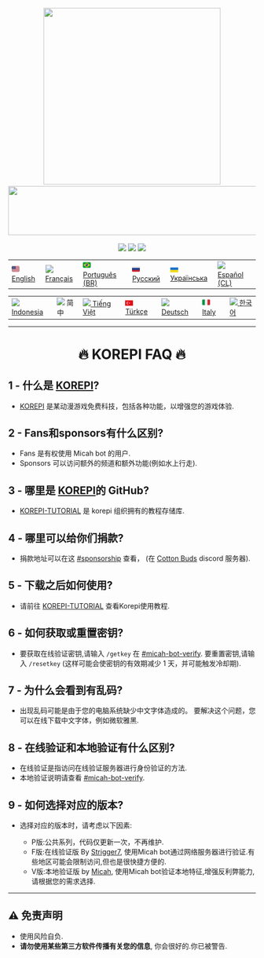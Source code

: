 <p align="center">
  <a href="#"><img width="360" height="360" src="https://media.discordapp.net/attachments/1033549666769449002/1107009612210765955/matches.png"></a>
  <a href="#"><img width="650" height="100" src="https://share.creavite.co/FBkHy3zbN4CgWCr0.gif"></a>
</p>

<p align="center">
	<a href="https://github.com/Korepi/keyauth-cpp-library/releases"><img src="https://img.shields.io/github/downloads/Korepi/keyauth-cpp-library/total.svg?style=for-the-badge&color=darkcyan"></a>
	<a href="https://github.com/Korepi/Korepi/graphs/contributors"><img src="https://img.shields.io/github/contributors/Korepi/Korepi?style=for-the-badge&color=darkcyan"></a>
	<a href="https://discord.gg/cottonbuds"><img src="https://img.shields.io/discord/440536354544156683?label=Discord&logo=discord&style=for-the-badge&color=darkviolet"></a>
</p>

<div align="center">
<table>
  <tr>
    <td valign="center"><a href="README.md"><img src="https://github.com/twitter/twemoji/blob/master/assets/svg/1f1fa-1f1f8.svg" width="16"/> English</td>
    <td valign="center"><a href="README_fr-fr.md"><img src="https://em-content.zobj.net/thumbs/160/twitter/154/flag-for-france_1f1eb-1f1f7.png" width="16"/> Français</td>
    <td valign="center"><a href="README_pt-br.md"><img src="https://github.com/twitter/twemoji/blob/master/assets/svg/1f1e7-1f1f7.svg" width="16"/> Português (BR)</td>
    <td valign="center"><a href="README_ru-ru.md"><img src="https://github.com/twitter/twemoji/blob/master/assets/svg/1f1f7-1f1fa.svg" width="16"/> Русский</a></td>
    <td valign="center"><a href="README_ua-ua.md"><img src="https://github.com/Andrew1397/Ukraine/blob/main/Flag_of_Ukraine.png" width="16"/> Українська</a></td>
    <td valign="center"><a href="README_es-cl.md"><img src="https://twemoji.maxcdn.com/v/13.0.0/svg/1f1e8-1f1f1.svg" width="16"/> Español (CL)</td>
      
  </tr>
</table>
</div>
<div align="center">
<table>
  <tr>
    <td valign="center"><a href="README_id-id.md"><img src="https://em-content.zobj.net/thumbs/120/twitter/351/flag-indonesia_1f1ee-1f1e9.png" width="16"/> Indonesia</td>
    <td valign="center"><img src="https://em-content.zobj.net/thumbs/120/twitter/351/flag-china_1f1e8-1f1f3.png" width="16"/> 简中</a></td> 
    <td valign="center"><a href="README_vi-vn.md"><img src="https://em-content.zobj.net/thumbs/120/twitter/351/flag-vietnam_1f1fb-1f1f3.png" width="16"/> Tiếng Việt </a></td>
    <td valign="center"><a href="README_tr-tr.md"><img src="https://raw.githubusercontent.com/hampusborgos/country-flags/ba2cf4101bf029d2ada26da2f95121de74581a4d/svg/tr.svg" width="16"/> Türkçe </a></td>
    <td valign="center"><a href="README_de-de.md"><img src="https://cdn.jsdelivr.net/gh/twitter/twemoji/assets/svg/1f1e9-1f1ea.svg" width="16"/> Deutsch</td>
    <td valign="center"><a href="README_it-it.md"><img src="https://github.com/twitter/twemoji/blob/master/assets/svg/1f1ee-1f1f9.svg" width="16"/> Italy</a></td>
    <td valign="center"><a href="README_ko-kr.md"><img src="https://em-content.zobj.net/source/twitter/53/flag-for-south-korea_1f1f0-1f1f7.png" width="16"/> 한국어</td>
  </tr>
</table>
</div>
	    
---
<div align="center">
  
# 🔥 KOREPI FAQ 🔥

</div>

## 1 - 什么是 [KOREPI](https://github.com/Korepi/Korepi)?

- [KOREPI](https://github.com/Korepi/Korepi) 是某动漫游戏免费科技，包括各种功能，以增强您的游戏体验.

## 2 - Fans和sponsors有什么区别?

- Fans 是有权使用 Micah bot 的用户.
- Sponsors 可以访问额外的频道和额外功能(例如水上行走).

## 3 - 哪里是 [KOREPI](https://github.com/Korepi/Korepi)的 GitHub?

- [KOREPI-TUTORIAL](https://github.com/Korepi/Korepi-Tutorial) 是 korepi 组织拥有的教程存储库.

## 4 - 哪里可以给你们捐款?

- 捐款地址可以在这 ⁠[#sponsorship](https://discord.com/channels/1069057220802781265/1097565269985071205) 查看， (在 [Cotton Buds](https://discord.gg/cottonbuds) discord 服务器).

## 5 - 下载之后如何使用?

- 请前往 [KOREPI-TUTORIAL](https://github.com/Korepi/Korepi-Tutorial) 查看Korepi使用教程.

## 6 - 如何获取或重置密钥?

- 要获取在线验证密钥,请输入 `/getkey` 在 ⁠[#micah-bot-verify](https://discord.com/channels/1069057220802781265/1109781322005741658). 要重置密钥,请输入 `/resetkey` (这样可能会使密钥的有效期减少 1 天，并可能触发冷却期).

## 7 - 为什么会看到有乱码?

- 出现乱码可能是由于您的电脑系统缺少中文字体造成的。 要解决这个问题，您可以在线下载中文字体，例如微软雅黑.

## 8 - 在线验证和本地验证有什么区别?

- 在线验证是指访问在线验证服务器进行身份验证的方法.
- 本地验证说明请查看 [#micah-bot-verify](https://discord.com/channels/1069057220802781265/1109781322005741658).

## 9 - 如何选择对应的版本?

- 选择对应的版本时，请考虑以下因素:

   + P版:公共系列，代码仅更新一次，不再维护.
   + F版:在线验证版 By [Strigger7](https://github.com/Strigger7), 使用Micah bot通过网络服务器进行验证.有些地区可能会限制访问,但也是很快捷方便的.
   + V版:本地验证版 by [Micah](https://github.com/Micah123321), 使用Micah bot验证本地特征,增强反利弊能力,请根据您的需求选择.

---

## ⚠ 免责声明

- 使用风险自负.
- **请勿使用某些第三方软件传播有关您的信息**, 你会很好的.你已被警告.
